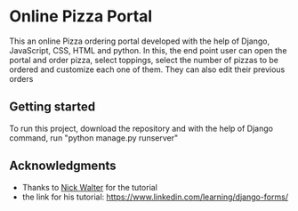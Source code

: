 # Online Pizza Portal

This an online Pizza ordering portal developed with the help of Django, JavaScript, CSS, HTML and python. In this, the end point user can open the portal and order pizza, select toppings, select the number of pizzas to be ordered and customize each one of them. They can also edit their previous orders

## Getting started

To run this project, download the repository and with the help of Django command, run "python manage.py runserver"

## Acknowledgments

* Thanks to [Nick Walter](https://www.linkedin.com/learning/instructors/nick-walter) for the tutorial
* the link for his tutorial:  https://www.linkedin.com/learning/django-forms/

